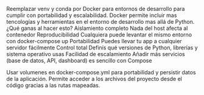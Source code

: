 Reemplazar venv y conda por Docker para entornos de desarrollo para cumplir con portabilidad y escalabilidad. Docker permite incluir mas tencologías y herramientas en el entorno de desarrollo mas allá de Python.
    ¿Qué ganas al hacer esto?
    Aislamiento completo
    Nada del host afecta al contenedor
    Reproducibilidad
    Cualquiera puede levantar el mismo entorno con
    docker-compose up
    Portabilidad
    Puedes llevar tu app a cualquier servidor fácilmente
    Control total
    Definís qué versiones de Python, librerías y sistema operativo usas
    Facilidad de escalamiento
    Añadir más servicios (base de datos, API, dashboard) es sencillo con Compose

Usar volumenes en docker-compose.yml para portabilidad y persistir datos de la aplicación. Permite acceder a los archivos del proyecto desde el código gracias a las rutas mapeadas.